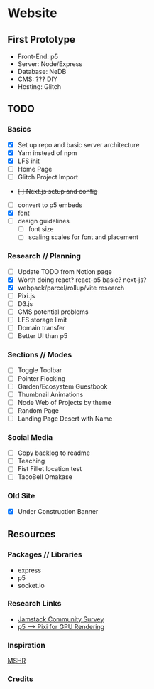 # Website

## First Prototype

- Front-End: p5
- Server: Node/Express
- Database: NeDB
- CMS: ??? DIY
- Hosting: Glitch

## TODO

### Basics

- [X] Set up repo and basic server architecture
- [X] Yarn instead of npm
- [X] LFS init
- [ ] Home Page
- [ ] Glitch Project Import
- ~~[ ] Next.js setup and config~~
- [ ] convert to p5 embeds
- [X] font
- [ ] design guidelines
  - [ ] font size
  - [ ] scaling scales for font and placement

### Research // Planning

- [ ] Update TODO from Notion page
- [X] Worth doing react? react-p5 basic? next-js?
- [X] webpack/parcel/rollup/vite research
- [ ] Pixi.js
- [ ] D3.js
- [ ] CMS potential problems
- [ ] LFS storage limit
- [ ] Domain transfer
- [ ] Better UI than p5

### Sections // Modes

- [ ] Toggle Toolbar
- [ ] Pointer Flocking
- [ ] Garden/Ecosystem Guestbook
- [ ] Thumbnail Animations
- [ ] Node Web of Projects by theme
- [ ] Random Page
- [ ] Landing Page Desert with Name

### Social Media

- [ ] Copy backlog to readme
- [ ] Teaching
- [ ] Fist Fillet location test
- [ ] TacoBell Omakase

### Old Site

- [X] Under Construction Banner

## Resources

### Packages // Libraries

- express
- p5
- socket.io

### Research Links

- [Jamstack Community Survey](https://jamstack.org/survey/2022/)
- [p5 --> Pixi for GPU Rendering](http://crispysmokedweb.com/2018/07/p5-gpu-pixi-js/)

### Inspiration

[MSHR](https://mshr.info/)

### Credits
